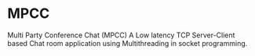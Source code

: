# MPCC
Multi Party Conference Chat (MPCC) A Low latency TCP Server-Client based Chat room application using Multithreading in socket programming.
